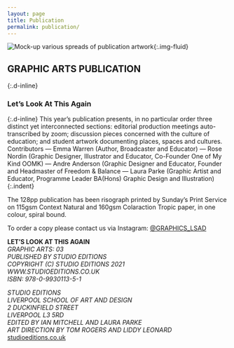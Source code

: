 ```yaml
---
layout: page
title: Publication
permalink: publication/
---
```

![Mock-up various spreads of publication artwork ](../images/publication_slideshow.gif "Animated gif of spreads"){:.img-fluid}
## GRAPHIC ARTS PUBLICATION
{:.d-inline}
### Let’s Look At This Again
{:.d-inline}
This year’s publication presents, in no particular order three distinct yet interconnected sections: editorial production meetings auto-transcribed by zoom; discussion pieces concerned with the culture of education; and student artwork documenting places, spaces and cultures. Contributors — Emma Warren (Author, Broadcaster and Educator) — Rose Nordin (Graphic Designer, Illustrator and Educator, Co-Founder One of My Kind OOMK) —
Andre Anderson (Graphic Designer and Educator, Founder and Headmaster of Freedom & Balance — Laura Parke (Graphic Artist and Educator, Programme Leader BA(Hons) Graphic Design and Illustration)
{:.indent}

The 128pp publication has been risograph printed by Sunday’s Print Service on 115gsm Context Natural and 160gsm Colaraction Tropic paper, in one colour, spiral bound.

To order a copy please contact us via Instagram:
[@GRAPHICS_LSAD](https://www.instagram.com/graphics_lsad/)


__LET’S LOOK AT THIS AGAIN__  
_GRAPHIC ARTS: 03_  
_PUBLISHED BY STUDIO EDITIONS_  
_COPYRIGHT (C) STUDIO EDITIONS 2021_  
_WWW.STUDIOEDITIONS.CO.UK_  
_ISBN: 978-0-9930113-5-1_

_STUDIO EDITIONS_  
_LIVERPOOL SCHOOL OF ART AND DESIGN_  
_2 DUCKINFIELD STREET_  
_LIVERPOOL L3 5RD_  
_EDITED BY IAN MITCHELL AND LAURA PARKE_  
_ART DIRECTION BY TOM ROGERS AND LIDDY LEONARD_  
[studioeditions.co.uk](http://www.studioeditions.co.uk)
